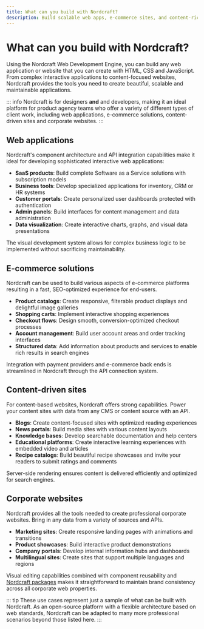 ```yaml
---
title: What can you build with Nordcraft?
description: Build scalable web apps, e-commerce sites, and content-rich websites with Nordcraft’s powerful, flexible Web Development Engine. 
---
```


# What can you build with Nordcraft?

Using the Nordcraft Web Development Engine, you can build any web application or website that you can create with HTML, CSS and JavaScript. From complex interactive applications to content-focused websites, Nordcraft provides the tools you need to create beautiful, scalable and maintainable applications.

::: info
Nordcraft is for designers **and** and developers, making it an ideal platform for product agency teams who offer a variety of different types of client work, including web applications, e-commerce solutions, content-driven sites and corporate websites.
:::

## Web applications

Nordcraft's component architecture and API integration capabilities make it ideal for developing sophisticated interactive web applications:

- **SaaS products**: Build complete Software as a Service solutions with subscription models
- **Business tools**: Develop specialized applications for inventory, CRM or HR systems
- **Customer portals**: Create personalized user dashboards protected with authentication
- **Admin panels**: Build interfaces for content management and data administration
- **Data visualization**: Create interactive charts, graphs, and visual data presentations

The visual development system allows for complex business logic to be implemented without sacrificing maintainability.

## E-commerce solutions

Nordcraft can be used to build various aspects of e-commerce platforms resulting in a fast, SEO-optimized experience for end-users.

- **Product catalogs**: Create responsive, filterable product displays and delightful image galleries
- **Shopping carts**: Implement interactive shopping experiences
- **Checkout flows**: Design smooth, conversion-optimized checkout processes
- **Account management**: Build user account areas and order tracking interfaces
- **Structured data**: Add information about products and services to enable rich results in search engines

Integration with payment providers and e-commerce back ends is streamlined in Nordcraft through the API connection system.

## Content-driven sites

For content-based websites, Nordcraft offers strong capabilities. Power your content sites with data from any CMS or content source with an API.

- **Blogs**: Create content-focused sites with optimized reading experiences
- **News portals**: Build media sites with various content layouts
- **Knowledge bases**: Develop searchable documentation and help centers
- **Educational platforms**: Create interactive learning experiences with embedded video and articles
- **Recipe catalogs**: Build beautiful recipe showcases and invite your readers to submit ratings and comments

Server-side rendering ensures content is delivered efficiently and optimized for search engines.

## Corporate websites

Nordcraft provides all the tools needed to create professional corporate websites. Bring in any data from a variety of sources and APIs.

- **Marketing sites**: Create responsive landing pages with animations and transitions
- **Product showcases**: Build interactive product demonstrations
- **Company portals**: Develop internal information hubs and dashboards
- **Multilingual sites**: Create sites that support multiple languages and regions

Visual editing capabilities combined with component reusability and [Nordcraft packages](/packages/overview) makes it straightforward to maintain brand consistency across all corporate web properties.

::: tip
These use cases represent just a sample of what can be built with Nordcraft. As an open-source platform with a flexible architecture based on web standards, Nordcraft can be adapted to many more professional scenarios beyond those listed here.
:::
